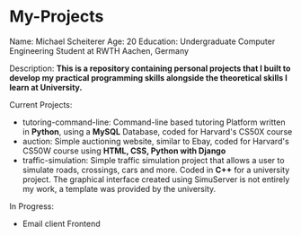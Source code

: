 # My-Projects

Name: Michael Scheiterer
Age: 20
Education: Undergraduate Computer Engineering Student at RWTH Aachen, Germany 

Description:
**This is a repository containing personal projects that I built to develop my practical programming skills alongside the theoretical skills I learn at University.**

Current Projects:
- tutoring-command-line: Command-line based tutoring Platform written in **Python**, using a **MySQL** Database, coded for Harvard's CS50X course
- auction: Simple auctioning website, similar to Ebay, coded for Harvard's CS50W course using **HTML, CSS, Python with Django**
- traffic-simulation: Simple traffic simulation project that allows a user to simulate roads, crossings, cars and more. Coded in **C++** for a university project. The graphical interface created using SimuServer is not entirely my work, a template was provided by the university. 

In Progress:
- Email client Frontend
